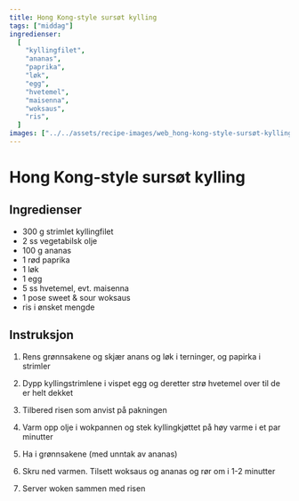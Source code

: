 ```yaml
---
title: Hong Kong-style sursøt kylling
tags: ["middag"]
ingredienser:
  [
    "kyllingfilet",
    "ananas",
    "paprika",
    "løk",
    "egg",
    "hvetemel",
    "maisenna",
    "woksaus",
    "ris",
  ]
images: ["../../assets/recipe-images/web_hong-kong-style-sursøt-kylling.jpg"]
---
```


# Hong Kong-style sursøt kylling

## Ingredienser

- 300 g strimlet kyllingfilet
- 2 ss vegetabilsk olje
- 100 g ananas
- 1 rød paprika
- 1 løk
- 1 egg
- 5 ss hvetemel, evt. maisenna
- 1 pose sweet & sour woksaus
- ris i ønsket mengde

## Instruksjon

1. Rens grønnsakene og skjær anans og løk i terninger, og papirka i strimler

2. Dypp kyllingstrimlene i vispet egg og deretter strø hvetemel over til de er helt dekket

3. Tilbered risen som anvist på pakningen

4. Varm opp olje i wokpannen og stek kyllingkjøttet på høy varme i et par minutter

5. Ha i grønnsakene (med unntak av ananas)

6. Skru ned varmen. Tilsett woksaus og ananas og rør om i 1-2 minutter

7. Server woken sammen med risen
